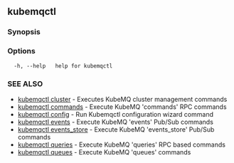## kubemqctl



### Synopsis



### Options

```
  -h, --help   help for kubemqctl
```

### SEE ALSO

* [kubemqctl cluster](kubemqctl_cluster.md)	 - Executes KubeMQ cluster management commands
* [kubemqctl commands](kubemqctl_commands.md)	 - Execute KubeMQ 'commands' RPC commands
* [kubemqctl config](kubemqctl_config.md)	 - Run Kubemqctl configuration wizard command
* [kubemqctl events](kubemqctl_events.md)	 - Execute KubeMQ 'events' Pub/Sub commands
* [kubemqctl events_store](kubemqctl_events_store.md)	 - Execute KubeMQ 'events_store' Pub/Sub commands
* [kubemqctl queries](kubemqctl_queries.md)	 - Execute KubeMQ 'queries' RPC based commands
* [kubemqctl queues](kubemqctl_queues.md)	 - Execute KubeMQ 'queues' commands


